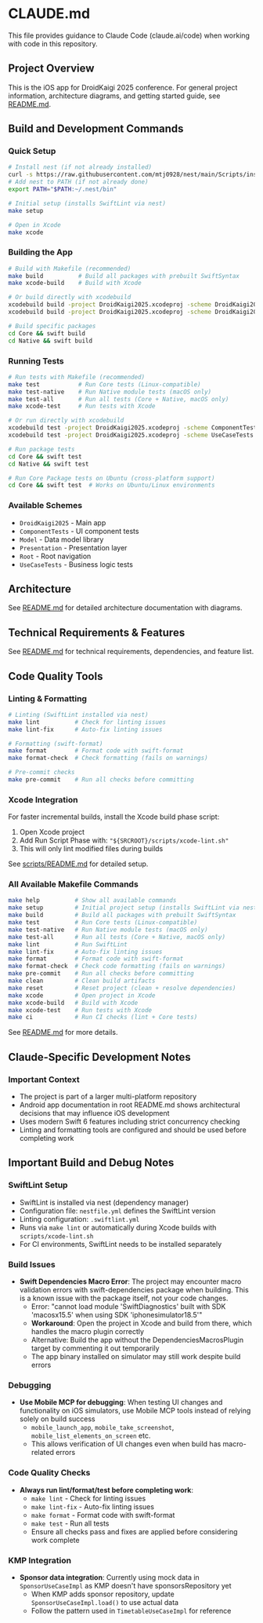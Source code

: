 # CLAUDE.md

This file provides guidance to Claude Code (claude.ai/code) when working with code in this repository.

## Project Overview

This is the iOS app for DroidKaigi 2025 conference. For general project information, architecture diagrams, and getting started guide, see [README.md](./README.md).

## Build and Development Commands

### Quick Setup
```bash
# Install nest (if not already installed)
curl -s https://raw.githubusercontent.com/mtj0928/nest/main/Scripts/install.sh | bash
# Add nest to PATH (if not already done)
export PATH="$PATH:~/.nest/bin"

# Initial setup (installs SwiftLint via nest)
make setup

# Open in Xcode
make xcode
```

### Building the App
```bash
# Build with Makefile (recommended)
make build          # Build all packages with prebuilt SwiftSyntax
make xcode-build    # Build with Xcode

# Or build directly with xcodebuild
xcodebuild build -project DroidKaigi2025.xcodeproj -scheme DroidKaigi2025 -configuration Debug
xcodebuild build -project DroidKaigi2025.xcodeproj -scheme DroidKaigi2025 -configuration Release

# Build specific packages
cd Core && swift build
cd Native && swift build
```

### Running Tests
```bash
# Run tests with Makefile (recommended)
make test           # Run Core tests (Linux-compatible)
make test-native    # Run Native module tests (macOS only)
make test-all       # Run all tests (Core + Native, macOS only)
make xcode-test     # Run tests with Xcode

# Or run directly with xcodebuild
xcodebuild test -project DroidKaigi2025.xcodeproj -scheme ComponentTests -destination 'platform=iOS Simulator,name=iPhone 15 Pro'
xcodebuild test -project DroidKaigi2025.xcodeproj -scheme UseCaseTests -destination 'platform=iOS Simulator,name=iPhone 15 Pro'

# Run package tests
cd Core && swift test
cd Native && swift test

# Run Core Package tests on Ubuntu (cross-platform support)
cd Core && swift test  # Works on Ubuntu/Linux environments
```

### Available Schemes
- `DroidKaigi2025` - Main app
- `ComponentTests` - UI component tests
- `Model` - Data model library
- `Presentation` - Presentation layer
- `Root` - Root navigation
- `UseCaseTests` - Business logic tests

## Architecture

See [README.md](./README.md#-architecture) for detailed architecture documentation with diagrams.

## Technical Requirements & Features

See [README.md](./README.md#-getting-started) for technical requirements, dependencies, and feature list.

## Code Quality Tools

### Linting & Formatting
```bash
# Linting (SwiftLint installed via nest)
make lint          # Check for linting issues
make lint-fix      # Auto-fix linting issues

# Formatting (swift-format)
make format        # Format code with swift-format
make format-check  # Check formatting (fails on warnings)

# Pre-commit checks
make pre-commit    # Run all checks before committing
```

### Xcode Integration
For faster incremental builds, install the Xcode build phase script:
1. Open Xcode project
2. Add Run Script Phase with: `"${SRCROOT}/scripts/xcode-lint.sh"`
3. This will only lint modified files during builds

See [scripts/README.md](./scripts/README.md) for detailed setup.

### All Available Makefile Commands
```bash
make help          # Show all available commands
make setup         # Initial project setup (installs SwiftLint via nest)
make build         # Build all packages with prebuilt SwiftSyntax
make test          # Run Core tests (Linux-compatible)
make test-native   # Run Native module tests (macOS only)
make test-all      # Run all tests (Core + Native, macOS only)
make lint          # Run SwiftLint
make lint-fix      # Auto-fix linting issues
make format        # Format code with swift-format
make format-check  # Check code formatting (fails on warnings)
make pre-commit    # Run all checks before committing
make clean         # Clean build artifacts
make reset         # Reset project (clean + resolve dependencies)
make xcode         # Open project in Xcode
make xcode-build   # Build with Xcode
make xcode-test    # Run tests with Xcode
make ci            # Run CI checks (lint + Core tests)
```

See [README.md](./README.md#-development) for more details.

## Claude-Specific Development Notes

### Important Context
- The project is part of a larger multi-platform repository
- Android app documentation in root README.md shows architectural decisions that may influence iOS development
- Uses modern Swift 6 features including strict concurrency checking
- Linting and formatting tools are configured and should be used before completing work

## Important Build and Debug Notes

### SwiftLint Setup
- SwiftLint is installed via nest (dependency manager)
- Configuration file: `nestfile.yml` defines the SwiftLint version
- Linting configuration: `.swiftlint.yml`
- Runs via `make lint` or automatically during Xcode builds with `scripts/xcode-lint.sh`
- For CI environments, SwiftLint needs to be installed separately

### Build Issues
- **Swift Dependencies Macro Error**: The project may encounter macro validation errors with swift-dependencies package when building. This is a known issue with the package itself, not your code changes.
  - Error: "cannot load module 'SwiftDiagnostics' built with SDK 'macosx15.5' when using SDK 'iphonesimulator18.5'"
  - **Workaround**: Open the project in Xcode and build from there, which handles the macro plugin correctly
  - Alternative: Build the app without the DependenciesMacrosPlugin target by commenting it out temporarily
  - The app binary installed on simulator may still work despite build errors

### Debugging
- **Use Mobile MCP for debugging**: When testing UI changes and functionality on iOS simulators, use Mobile MCP tools instead of relying solely on build success
  - `mobile_launch_app`, `mobile_take_screenshot`, `mobile_list_elements_on_screen` etc.
  - This allows verification of UI changes even when build has macro-related errors

### Code Quality Checks
- **Always run lint/format/test before completing work**:
  - `make lint` - Check for linting issues
  - `make lint-fix` - Auto-fix linting issues
  - `make format` - Format code with swift-format
  - `make test` - Run all tests
  - Ensure all checks pass and fixes are applied before considering work complete

### KMP Integration
- **Sponsor data integration**: Currently using mock data in `SponsorUseCaseImpl` as KMP doesn't have sponsorsRepository yet
  - When KMP adds sponsor repository, update `SponsorUseCaseImpl.load()` to use actual data
  - Follow the pattern used in `TimetableUseCaseImpl` for reference
